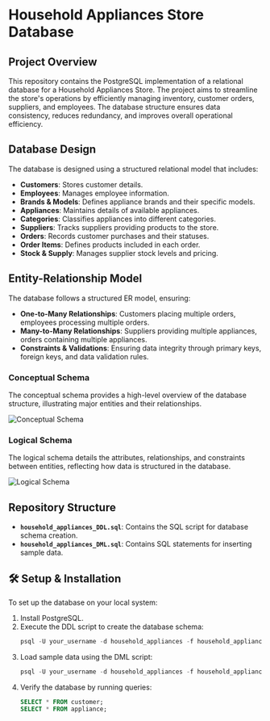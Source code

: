 # Household Appliances Store Database

## Project Overview
This repository contains the PostgreSQL implementation of a relational database for a Household Appliances Store. The project aims to streamline the store's operations by efficiently managing inventory, customer orders, suppliers, and employees. The database structure ensures data consistency, reduces redundancy, and improves overall operational efficiency.

## Database Design
The database is designed using a structured relational model that includes:
- **Customers**: Stores customer details.
- **Employees**: Manages employee information.
- **Brands & Models**: Defines appliance brands and their specific models.
- **Appliances**: Maintains details of available appliances.
- **Categories**: Classifies appliances into different categories.
- **Suppliers**: Tracks suppliers providing products to the store.
- **Orders**: Records customer purchases and their statuses.
- **Order Items**: Defines products included in each order.
- **Stock & Supply**: Manages supplier stock levels and pricing.

## Entity-Relationship Model
The database follows a structured ER model, ensuring:
- **One-to-Many Relationships**: Customers placing multiple orders, employees processing multiple orders.
- **Many-to-Many Relationships**: Suppliers providing multiple appliances, orders containing multiple appliances.
- **Constraints & Validations**: Ensuring data integrity through primary keys, foreign keys, and data validation rules.

### Conceptual Schema
The conceptual schema provides a high-level overview of the database structure, illustrating major entities and their relationships.

![Conceptual Schema](https://github.com/user-attachments/assets/5a30fd6e-eef4-4208-a6f7-9c200c7e76c7)

### Logical Schema
The logical schema details the attributes, relationships, and constraints between entities, reflecting how data is structured in the database.

![Logical Schema](https://github.com/user-attachments/assets/0de68747-1cd1-4802-a5c3-161d7ab84a62)

## Repository Structure
- **`household_appliances_DDL.sql`**: Contains the SQL script for database schema creation.
- **`household_appliances_DML.sql`**: Contains SQL statements for inserting sample data.

## 🛠️ Setup & Installation
To set up the database on your local system:
1. Install PostgreSQL.
2. Execute the DDL script to create the database schema:
   ```sql
   psql -U your_username -d household_appliances -f household_appliances_DDL.sql
   ```
3. Load sample data using the DML script:
   ```sql
   psql -U your_username -d household_appliances -f household_appliances_DML.sql
   ```
4. Verify the database by running queries:
   ```sql
   SELECT * FROM customer;
   SELECT * FROM appliance;
   ```
